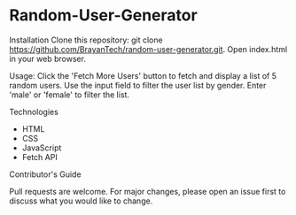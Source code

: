 # Random-User-Generator

Installation
Clone this repository: git clone https://github.com/BrayanTech/random-user-generator.git.
Open index.html in your web browser.

Usage:
Click the 'Fetch More Users' button to fetch and display a list of 5 random users.
Use the input field to filter the user list by gender. Enter 'male' or 'female' to filter the list.

Technologies
 - HTML
 - CSS
 - JavaScript
 - Fetch API

Contributor's Guide

Pull requests are welcome. For major changes, please open an issue first to discuss what you would like to change.
